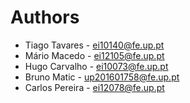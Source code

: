 # Authors

- Tiago Tavares - ei10140@fe.up.pt
- Mário Macedo - ei12105@fe.up.pt
- Hugo Carvalho - ei10073@fe.up.pt
- Bruno Matic - up201601758@fe.up.pt
- Carlos Pereira - ei12078@fe.up.pt
